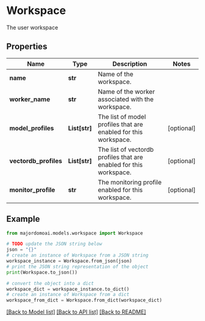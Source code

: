 # Workspace

The user workspace

## Properties

Name | Type | Description | Notes
------------ | ------------- | ------------- | -------------
**name** | **str** | Name of the workspace. | 
**worker_name** | **str** | Name of the worker associated with the workspace. | 
**model_profiles** | **List[str]** | The list of model profiles that are enabled for this workspace. | [optional] 
**vectordb_profiles** | **List[str]** | The list of vectordb profiles that are enabled for this workspace. | [optional] 
**monitor_profile** | **str** | The monitoring profile enabled for this workspace. | [optional] 

## Example

```python
from majordomoai.models.workspace import Workspace

# TODO update the JSON string below
json = "{}"
# create an instance of Workspace from a JSON string
workspace_instance = Workspace.from_json(json)
# print the JSON string representation of the object
print(Workspace.to_json())

# convert the object into a dict
workspace_dict = workspace_instance.to_dict()
# create an instance of Workspace from a dict
workspace_from_dict = Workspace.from_dict(workspace_dict)
```
[[Back to Model list]](../README.md#documentation-for-models) [[Back to API list]](../README.md#documentation-for-api-endpoints) [[Back to README]](../README.md)


